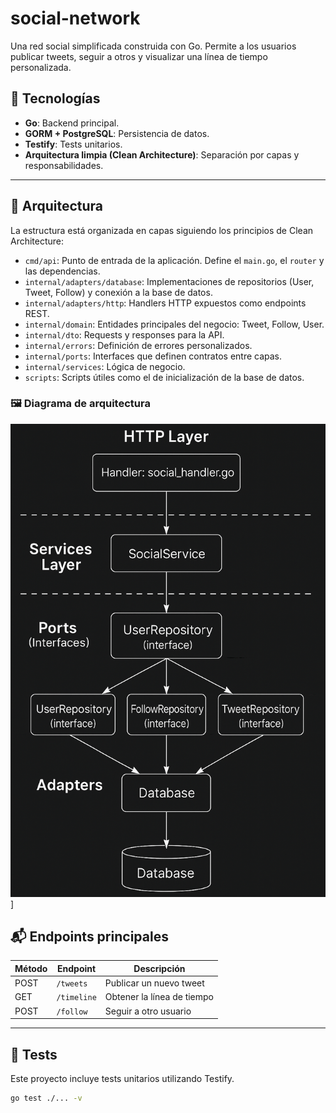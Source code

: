 # social-network

Una red social simplificada construida con Go. Permite a los usuarios publicar tweets, seguir a otros y visualizar una línea de tiempo personalizada.

## 🚀 Tecnologías

- **Go**: Backend principal.
- **GORM + PostgreSQL**: Persistencia de datos.
- **Testify**: Tests unitarios.
- **Arquitectura limpia (Clean Architecture)**: Separación por capas y responsabilidades.

---

## 🧱 Arquitectura

La estructura está organizada en capas siguiendo los principios de Clean Architecture:

- `cmd/api`: Punto de entrada de la aplicación. Define el `main.go`, el `router` y las dependencias.
- `internal/adapters/database`: Implementaciones de repositorios (User, Tweet, Follow) y conexión a la base de datos.
- `internal/adapters/http`: Handlers HTTP expuestos como endpoints REST.
- `internal/domain`: Entidades principales del negocio: Tweet, Follow, User.
- `internal/dto`: Requests y responses para la API.
- `internal/errors`: Definición de errores personalizados.
- `internal/ports`: Interfaces que definen contratos entre capas.
- `internal/services`: Lógica de negocio.
- `scripts`: Scripts útiles como el de inicialización de la base de datos.

### 🖼️ Diagrama de arquitectura

![Diagrama de Arquitectura](./docs/images/architecture-diagram.png)]

## 📬 Endpoints principales

| Método | Endpoint       | Descripción                     |
|--------|----------------|---------------------------------|
| POST   | `/tweets`      | Publicar un nuevo tweet         |
| GET    | `/timeline`    | Obtener la línea de tiempo      |
| POST   | `/follow`      | Seguir a otro usuario           |

---

## 🧪 Tests

Este proyecto incluye tests unitarios utilizando Testify.

```bash
go test ./... -v
